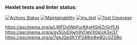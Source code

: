 ### Hexlet tests and linter status:
[![Actions Status](https://github.com/SashaTolkodubova/python-project-50/workflows/hexlet-check/badge.svg)](https://github.com/SashaTolkodubova/python-project-50/actions)
[![Maintainability](https://api.codeclimate.com/v1/badges/4ef5273e106f43da12d8/maintainability)](https://codeclimate.com/github/SashaTolkodubova/python-project-50/maintainability)
[![my_test](https://github.com/SashaTolkodubova/python-project-50/actions/workflows/my_test.yml/badge.svg)](https://github.com/SashaTolkodubova/python-project-50/actions/workflows/my_test.yml)
[![Test Coverage](https://api.codeclimate.com/v1/badges/4ef5273e106f43da12d8/test_coverage)](https://codeclimate.com/github/SashaTolkodubova/python-project-50/test_coverage)

https://asciinema.org/a/LWFDvlWpFurRAgHGI4ZrGrPLN
https://asciinema.org/a/gy5UoDjlwh9VOeVX0pUA3vi37
https://asciinema.org/a/7geJQeSKYlFG88m8wB2cGZSBo